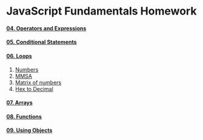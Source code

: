 JavaScript Fundamentals Homework
================================

#### [04. Operators and Expressions](./../04.Operators_and_Expressions/)
#### [05. Conditional Statements](./../05.Conditional_Statements/)
#### [06. Loops](./)

1. [Numbers](./01.Numbers.js)
1. [MMSA](./02.MMSA.js)
1. [Matrix of numbers](./03.Matrix-of-numbers.js)
1. [Hex to Decimal](./04.Hex-to-Decimal.js)

#### [07. Arrays](./../07.Arrays)
#### [08. Functions](./../08.Functions/)
#### [09. Using Objects](./../09.Using_Objects/)